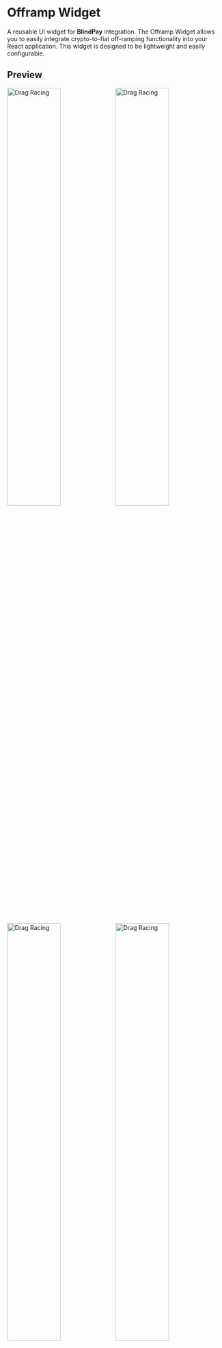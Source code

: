 
# Offramp Widget

A reusable UI widget for **BlindPay** integration. The Offramp Widget allows you to easily integrate crypto-to-fiat off-ramping functionality into your React application. This widget is designed to be lightweight and easily configurable.

## Preview
<img src="https://res.cloudinary.com/dw8cdzxiu/image/upload/v1739687285/Screenshot_2025-02-16_at_12.27.59_AM_rxuqwo.png" alt="Drag Racing" style="width: 50%; max-width: 250px;">
<img src="https://res.cloudinary.com/dw8cdzxiu/image/upload/v1739687306/Screenshot_2025-02-16_at_12.28.21_AM_gcfnyt.png" alt="Drag Racing" style="width: 50%; max-width: 250px;">
<img src="https://res.cloudinary.com/dw8cdzxiu/image/upload/v1739687337/Screenshot_2025-02-16_at_12.28.52_AM_acfqwv.png" alt="Drag Racing" style="width: 50%; max-width: 250px;">
<img src="https://res.cloudinary.com/dw8cdzxiu/image/upload/v1739687353/Screenshot_2025-02-16_at_12.29.09_AM_ne3lhy.png" alt="Drag Racing" style="width: 50%; max-width: 250px;">
<img src="https://res.cloudinary.com/dw8cdzxiu/image/upload/v1739687380/Screenshot_2025-02-16_at_12.29.35_AM_zqgrlq.png" alt="Drag Racing" style="width: 50%; max-width: 250px;">
<img src="https://res.cloudinary.com/dw8cdzxiu/image/upload/v1739687464/Screenshot_2025-02-16_at_12.31.01_AM_zg7zp4.png" alt="Drag Racing" style="width: 50%; max-width: 250px;">
<img src="https://res.cloudinary.com/dw8cdzxiu/image/upload/v1739824812/Screenshot_2025-02-17_at_2.36.27_PM_aonhho.png" alt="Drag Racing" style="width: 50%; max-width: 250px;">



## Features

- Simple and clean UI for crypto-to-fiat transactions
- Configurable for different bank account types and payment methods
- TailwindCSS based for easy styling and responsiveness
- Easy to integrate into your existing React projects
